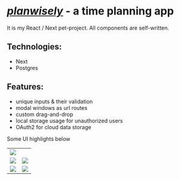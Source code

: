 # [***planwisely***](https://planwisely.herokuapp.com/) - a time planning app
It is my React / Next pet-project. All components are self-written.

## Technologies:
- Next
- Postgres


## Features:
- unique inputs & their validation
- modal windows as url routes
- custom drag-and-drop
- local storage usage for unauthorized users
- OAuth2 for cloud data storage

Some UI highlights below

<table>
  <tr>
    <td colspan="2"><img src="https://user-images.githubusercontent.com/31629500/200136050-937cd053-efaf-4fec-b2c1-b0d3f64642b7.png" /></td>
  </tr>
  <tr>
    <td align="center"><img src="https://user-images.githubusercontent.com/31629500/149851788-81a46cb7-a85e-4078-8e96-344867bfafce.png" /></td>
    <td align="center"><img src="https://user-images.githubusercontent.com/31629500/149851816-098a9ded-5c44-4a32-a68d-57f2be7e4ead.png" /></td>
  </tr>
  <tr>
    <td align="center"><img src="https://user-images.githubusercontent.com/31629500/149851848-61487541-9c27-490b-8c3d-66316d135778.png" /></td>
    <td align="center"><img src="https://user-images.githubusercontent.com/31629500/149851866-5719d99d-b138-4f18-bfca-25452af692b9.png" /></td>
  </tr
</table>
